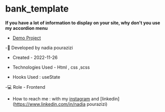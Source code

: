 # bank_template

**If you have a lot of information to display on your site, why don't you use my accordion menu**

- [Demo Project](https://nadiapourazizi.github.io/first/)

-🙂 Developed by nadia pourazizi
- Created - 2022-11-26

- Technologies Used - Html , css ,scss

- Hooks Used : useState 

-💻 Role - Frontend

- How to reach me : with my [instagram](https://www.instagram.com/nadiaacodes) and [linkedin](https://www.linkedin.com/in/nadia pourazizi)
